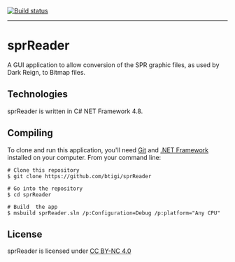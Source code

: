 [![Build status](https://ci.appveyor.com/api/projects/status/dh0hst44wn6gm1v6?svg=true)](https://ci.appveyor.com/project/igi/sprReader)

---

# sprReader

A GUI application to allow conversion of the SPR graphic files, as used by Dark Reign, to Bitmap files.


## Technologies

sprReader is written in C# NET Framework 4.8.


## Compiling

To clone and run this application, you'll need [Git](https://git-scm.com) and [.NET Framework](https://dotnet.microsoft.com/) installed on your computer. From your command line:

```
# Clone this repository
$ git clone https://github.com/btigi/sprReader

# Go into the repository
$ cd sprReader

# Build  the app
$ msbuild sprReader.sln /p:Configuration=Debug /p:platform="Any CPU"
```


## License

sprReader is licensed under [CC BY-NC 4.0](https://creativecommons.org/licenses/by-nc/4.0/)